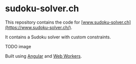 # sudoku-solver.ch

This repository contains the code for [www.sudoku-solver.ch](https://www.sudoku-solver.ch/).

It contains a Sudoku solver with custom constraints.

TODO image

Built using [Angular](https://angular.io/) and [Web Workers](https://developer.mozilla.org/en-US/docs/Web/API/Web_Workers_API).
